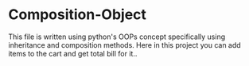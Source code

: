 # Composition-Object
This file is written using python's OOPs concept specifically using inheritance and composition methods. Here in this project you can add items to the cart and get total bill for it..
